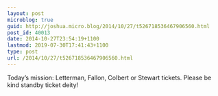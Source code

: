 ```yaml
---
layout: post
microblog: true
guid: http://joshua.micro.blog/2014/10/27/t526718536467906560.html
post_id: 40013
date: 2014-10-27T23:54:19+1100
lastmod: 2019-07-30T17:41:43+1100
type: post
url: /2014/10/27/t526718536467906560.html
---
```

Today’s mission: Letterman, Fallon, Colbert or Stewart tickets. Please be kind standby ticket deity!
